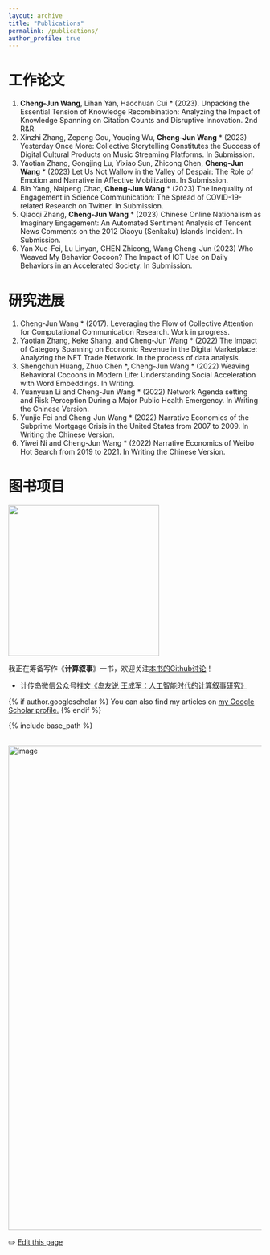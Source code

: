 ```yaml
---
layout: archive
title: "Publications"
permalink: /publications/
author_profile: true
---
```


# 工作论文

1. **Cheng-Jun Wang**, Lihan Yan, Haochuan Cui * (2023). Unpacking the Essential Tension of Knowledge Recombination: Analyzing the Impact of Knowledge Spanning on Citation Counts and Disruptive Innovation. 2nd R&R. 
2. Xinzhi Zhang, Zepeng Gou, Youqing Wu, **Cheng-Jun Wang** * (2023) Yesterday Once More: Collective Storytelling Constitutes the Success of Digital Cultural Products on Music Streaming Platforms. In Submission.
4. Yaotian Zhang, Gongjing Lu, Yixiao Sun, Zhicong Chen,  **Cheng-Jun Wang** * (2023) Let Us Not Wallow in the Valley of Despair: The Role of Emotion and Narrative in Affective Mobilization. In Submission.
5. Bin Yang, Naipeng Chao, **Cheng-Jun Wang** * (2023) The Inequality of Engagement in Science Communication: The Spread of COVID-19-related Research on Twitter. In Submission.
6. Qiaoqi Zhang,  **Cheng-Jun Wang** * (2023) Chinese Online Nationalism as Imaginary Engagement: An Automated Sentiment Analysis of Tencent News Comments on the 2012 Diaoyu (Senkaku) Islands Incident. In Submission.
7. Yan Xue-Fei, Lu Linyan, CHEN Zhicong, Wang Cheng-Jun (2023) Who Weaved My Behavior Cocoon? The Impact of ICT Use on Daily Behaviors in an Accelerated Society. In Submission.



# 研究进展

1. Cheng-Jun Wang * (2017). Leveraging the Flow of Collective Attention for Computational Communication Research. Work in progress.
3. Yaotian Zhang, Keke Shang, and Cheng-Jun Wang * (2022) The Impact of Category Spanning on Economic Revenue in the Digital Marketplace: Analyzing the NFT Trade Network. In the process of data analysis. 
4. Shengchun Huang, Zhuo Chen *, Cheng-Jun Wang * (2022) Weaving Behavioral Cocoons in Modern Life: Understanding Social Acceleration with Word Embeddings. In Writing.
7. Yuanyuan Li and Cheng-Jun Wang * (2022) Network Agenda setting and Risk Perception During a Major Public Health Emergency. In Writing the Chinese Version. 
8. Yunjie Fei and Cheng-Jun Wang * (2022) Narrative Economics of the Subprime Mortgage Crisis in the United States from 2007 to 2009. In Writing the Chinese Version. 
9. Yiwei Ni and Cheng-Jun Wang * (2022) Narrative Economics of Weibo Hot Search from 2019 to 2021. In Writing the Chinese Version. 

# 图书项目

<img src="https://user-images.githubusercontent.com/543384/195964017-43b9085d-2f13-4f89-9025-61faa1717c70.png" align = "middle" width = "300px">


我正在筹备写作《**计算叙事**》一书，欢迎关注[本书的Github讨论](https://github.com/chengjun/storybook/discussions)！
- 计传岛微信公众号推文[《岛友说 王成军：人工智能时代的计算叙事研究》](https://mp.weixin.qq.com/s/YRXD0TQVJKyNeYN9rbUpmg)



{% if author.googlescholar %}
  You can also find my articles on <u><a href="{{author.googlescholar}}">my Google Scholar profile</a>.</u>
{% endif %}

{% include base_path %}

<!--
{% for post in site.publications reversed %}
  {% include archive-single.html %}
{% endfor %}
-->


<br>


<img width="964" alt="image" src="https://github.com/chengjun/zh/assets/543384/6efa85e2-8413-44fe-915b-0b0045c3960f">

✏️ [Edit this page](https://github.com/{{site.repository}}edit/gh-pages/_pages/publications.md)

